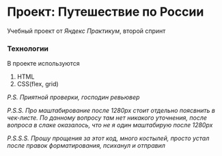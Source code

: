 # Проект: Путешествие по России

Учебный проект от *Яндекс Практикум*, второй спринт

### Технологии

В проекте используются
1. HTML
2. CSS(flex, grid)

*P.S. Приятной проверки, господин ревьювер*

*P.S.S. Про маштабирование после 1280px стоит отдельно поясвнить в чек-листе. По данному вопросу там нет никакого уточнения, после вопроса в слаке оказалось, что не я один маштабирую после 1280px*

*P.S.S.S. Прошу прощения за этот код, много костылей, просто устал после правок форматирования, психанул и отправил*